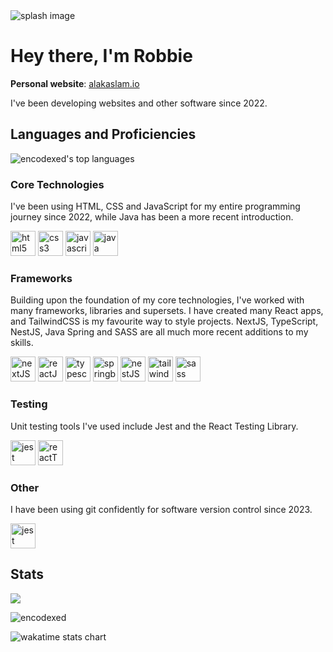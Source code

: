 <img src="https://github.com/encodexed/encodexed/assets/107448691/2f9f9d6d-1f0d-4160-8121-24a4292efb0d" alt="splash image" />

<h1>Hey there, I'm Robbie</h1>

<b>Personal website</b>: [alakaslam.io](https://alakaslam.io)

<p>I've been developing websites and other software since 2022.</p>

  <div align="left">
    <h2>Languages and Proficiencies</h2>
    <p><img src="https://github-readme-stats.vercel.app/api/top-langs/?username=encodexed&show_icons=true&locale=en&layout=compact" alt="encodexed's top languages" /></p>
    <h3>Core Technologies</h3>
    <p>I've been using HTML, CSS and JavaScript for my entire programming journey since 2022, while Java has been a more recent introduction.</p>
    <div><img src="https://www.svgrepo.com/show/452228/html-5.svg" alt="html5" width="40" height="40"/> <img src="https://www.svgrepo.com/show/452185/css-3.svg" alt="css3" width="40" height="40"/> <img src="https://www.svgrepo.com/show/349419/javascript.svg" alt="javascript" width="40" height="40"/> <img src="https://www.svgrepo.com/show/303388/java-4-logo.svg" alt="java" width="40" height="40"/></div>
    <h3>Frameworks</h3>
    <p>Building upon the foundation of my core technologies, I've worked with many frameworks, libraries and supersets. I have created many React apps, and TailwindCSS is my favourite way to style projects. NextJS, TypeScript, NestJS, Java Spring and SASS are all much more recent additions to my skills.</p>
    <div><img src="https://github.com/encodexed/encodexed/assets/107448691/988cb0ff-663c-493c-a7dc-8c5a06256b64" alt="nextJS" width="40" height="40"/> <img src="https://www.svgrepo.com/show/354259/react.svg" alt="reactJS" width="40" height="40"/> <img src="https://www.svgrepo.com/show/349540/typescript.svg" alt="typescript" width="40" height="40"/> <img src="https://www.svgrepo.com/show/354380/spring-icon.svg" alt="springboot" width="40" height="40"/> <img src="https://www.svgrepo.com/show/373863/nest-middleware-js.svg" alt="nestJS" width="40" height="40"/> <img src="https://www.svgrepo.com/show/374118/tailwind.svg" alt="tailwindCSS" width="40" height="40"/> <img src="https://www.svgrepo.com/show/349502/sass.svg" alt="sass" width="40" height="40"/></div>
  </div>
  
  <h3>Testing</h3>
    <p>Unit testing tools I've used include Jest and the React Testing Library.</p>
    <div><img src="https://www.svgrepo.com/show/373701/jest-snapshot.svg" alt="jest" width="40" height="40"/> <img src="https://www.svgrepo.com/show/397611/octopus.svg" alt="reactTestingLibrary" width="40" height="40"/></div>
  <h3>Other</h3>
    <p>I have been using git confidently for software version control since 2023.</p>
    <div><img src="https://www.svgrepo.com/show/452210/git.svg" alt="jest" width="40" height="40"/></div>
  </div>

<div>
  <div align="left">
    <h2>Stats</h2>
  </div>
</div>


<p><img src="https://github-readme-stats.vercel.app/api?username=encodexed&show_icons=true&count_private=true" /></p>

<p><img src="https://streak-stats.demolab.com/?user=encodexed" alt="encodexed" /></p>

<p><img src="https://github-readme-stats.vercel.app/api/wakatime?username=encodexed" alt="wakatime stats chart"/></p>

